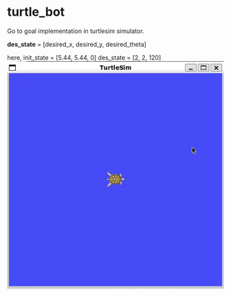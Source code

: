 # turtle_bot
Go to goal implementation in turtlesim simulator.

**des_state** = [desired_x, desired_y, desired_theta]

here, init_state = [5.44, 5.44, 0]   des_state = [2, 2, 120]
![](https://github.com/Ayush1285/turtle_bot/blob/main/gif/turtlesim.gif)

